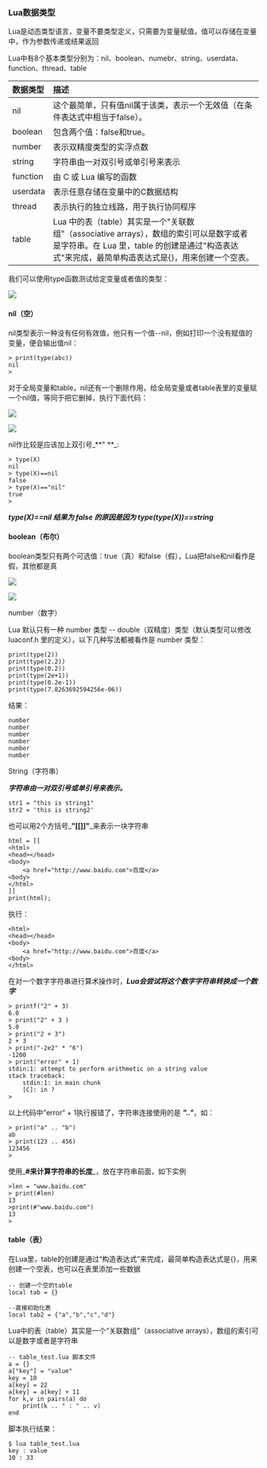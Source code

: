 ### Lua数据类型

Lua是动态类型语言，变量不要类型定义，只需要为变量赋值，值可以存储在变量中，作为参数传递或结果返回

Lua中有8个基本类型分别为：nil、boolean、numebr、string、userdata、function、thread、table

| 数据类型 | 描述 |
| :--- | :--- |
| nil | 这个最简单，只有值nil属于该类，表示一个无效值（在条件表达式中相当于false）。 |
| boolean | 包含两个值：false和true。 |
| number | 表示双精度类型的实浮点数 |
| string | 字符串由一对双引号或单引号来表示 |
| function | 由 C 或 Lua 编写的函数 |
| userdata | 表示任意存储在变量中的C数据结构 |
| thread | 表示执行的独立线路，用于执行协同程序 |
| table | Lua 中的表（table）其实是一个"关联数组"（associative arrays），数组的索引可以是数字或者是字符串。在 Lua 里，table 的创建是通过"构造表达式"来完成，最简单构造表达式是{}，用来创建一个空表。 |

我们可以使用type函数测试给定变量或者值的类型：

![](/assets/21378fjkfhjakhfjka.png)

#### nil（空）

nil类型表示一种没有任何有效值，他只有一个值--nil，例如打印一个没有赋值的变量，便会输出值nil：

```
> print(type(abc))
nil
>
```

对于全局变量和table，nil还有一个删除作用，给全局变量或者table表里的变量赋一个nil值，等同于把它删掉，执行下面代码：

![](/assets/2189jfkajfjka.png)

![](/assets/12390qwdjaksjdk.png)

nil作比较是应该加上双引号_**" **_:

```
> type(X)
nil
> type(X)==nil
false
> type(X)=="nil"
true
>
```

_**type\(X\)==nil 结果为 false 的原因是因为 type\(type\(X\)\)==string**_

#### boolean（布尔）

boolean类型只有两个可选值：true（真）和false（假），Lua把false和nil看作是假，其他都是真

![](/assets/vcpbco32478.png)

![](/assets/kjohpgkj90.png)

number（数字）

Lua 默认只有一种 number 类型 -- double（双精度）类型（默认类型可以修改 luaconf.h 里的定义），以下几种写法都被看作是 number 类型：

```
print(type(2))
print(type(2.2))
print(type(0.2))
print(type(2e+1))
print(type(0.2e-1))
print(type(7.8263692594256e-06))
```

结果：

```
number
number
number
number
number
number
```

String（字符串）

_**字符串由一对双引号或单引号来表示。**_

```
str1 = "this is string1"
str2 = 'this is string2'
```

也可以用2个方括号_**"\[\[\]\]"**_来表示一块字符串

```
html = [[
<html>
<head></head>
<body>
    <a href="http://www.baidu.com">百度</a>
<body>
</html>
]]
print(html);
```

执行：

```
<html>
<head></head>
<body>
    <a href="http://www.baidu.com">百度</a>
<body>
</html>

```

在对一个数字字符串进行算术操作时，_**Lua会尝试将这个数字字符串转换成一个数字**_

```
> printf("2" + 3)
6.0
> print("2" + 3 )
5.0
> print("2 + 3")
2 + 3
> print("-2e2" * "6")
-1200
> print("error" + 1)
stdin:1: attempt to perform arithmetic on a string value
stack traceback:
	stdin:1: in main chunk
	[C]: in ?
>

```

以上代码中”error“ + 1执行报错了，字符串连接使用的是 _**".."**_，如：

```
> print("a" .. "b")
ab
> print(123 .. 456)
123456
>
```

使用_**\#来计算字符串的长度**_，放在字符串前面，如下实例

```
>len = "www.baidu.com"
> print(#len)
13
>print(#"www.baidu.com")
13
>
```

#### table（表）

在Lua里，table的创建是通过“构造表达式”来完成，最简单构造表达式是{}，用来创建一个空表，也可以在表里添加一些数据

```
-- 创建一个空的table
local tab = {}

--直接初始化表
local tab2 = {"a","b","c","d"}
```

Lua中的表（table）其实是一个“关联数组”（associative arrays），数组的索引可以是数字或者是字符串

```
-- table_test.lua 脚本文件
a = {}
a["key"] = "value"
key = 10
a[key] = 22
a[key] = a[key] + 11
for k,v in pairs(a) do
    print(k .. " : " .. v)
end
```

脚本执行结果：

```
$ lua table_test.lua
key : value
10 : 33
```




